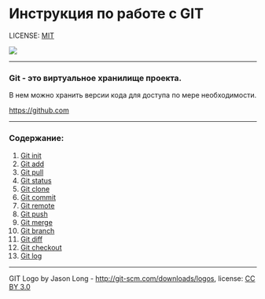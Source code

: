 # Инструкция по работе с GIT

LICENSE: [MIT](/licence.md)

![](Git-logo.svg.png)

---

### Git - это виртуальное хранилище проекта. 
В нем можно хранить версии кода для доступа по мере необходимости.

https://github.com

---

### Содержание:
1. [Git init](init.md)
2. [Git add](add.md)
3. [Git pull](pull.md)
4. [Git status](status.md)
5. [Git clone](clone.md)
6. [Git commit](commit.md)
7. [Git remote](remote.m)
8. [Git push](push.md)
9. [Git merge](merge.md)
10. [Git branch](branch.md)
11. [Git diff](diff.md)
12. [Git checkout](checkout.md)
13. [Git log](log.md)

---

GIT Logo by Jason Long - http://git-scm.com/downloads/logos, license: [CC BY 3.0](https://creativecommons.org/licenses/by/3.0/)